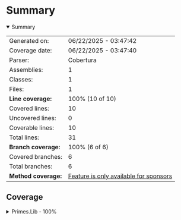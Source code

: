 # Summary
<details open><summary>Summary</summary>

|||
|:---|:---|
| Generated on: | 06/22/2025 - 03:47:42 |
| Coverage date: | 06/22/2025 - 03:47:40 |
| Parser: | Cobertura |
| Assemblies: | 1 |
| Classes: | 1 |
| Files: | 1 |
| **Line coverage:** | 100% (10 of 10) |
| Covered lines: | 10 |
| Uncovered lines: | 0 |
| Coverable lines: | 10 |
| Total lines: | 31 |
| **Branch coverage:** | 100% (6 of 6) |
| Covered branches: | 6 |
| Total branches: | 6 |
| **Method coverage:** | [Feature is only available for sponsors](https://reportgenerator.io/pro) |

</details>

## Coverage
<details><summary>Primes.Lib - 100%</summary>

|**Name**|**Line**|**Branch**|
|:---|---:|---:|
|**Primes.Lib**|**100%**|**100%**|
|Primes.Lib.PrimeService|100%|100%|

</details>
